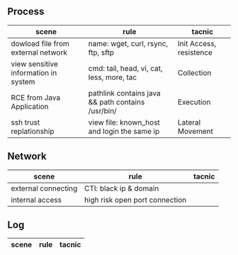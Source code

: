 
## Process
| scene | rule | tacnic |
|------|-----------|-------|
| dowload file from external network | name: wget, curl, rsync, ftp, sftp | Init Access, resistence |
| view sensitive information in system | cmd: tail, head, vi, cat, less, more, tac  | Collection |
| RCE from Java Application | pathlink contains java && path contains /usr/bin/ | Execution | 
| ssh trust replationship | view file: known_host and login the same ip | Lateral Movement| 


## Network
| scene | rule | tacnic |
|------|-----------|-------|
| external connecting | CTI: black ip & domain | |
| internal access | high risk open port connection | |

## Log
| scene | rule | tacnic |
|------|-----------|-------|
